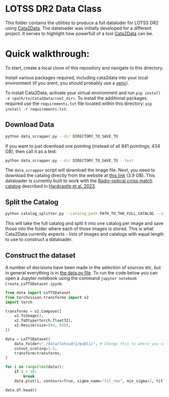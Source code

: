 # LOTSS DR2 Data Class

This folder contains the utilities to produce a full dataloder for LOTSS DR2 using [Cata2Data](https://github.com/mb010/Cata2Data).
The dataloader was initially developed for a different project. It serves to highlight how powerfull of a tool [Cata2Data](https://github.com/mb010/Cata2Data) can be.

# Quick walkthrough:
To start, create a local clone of this repository and navigate to this directory.

Install various packages required, including cata2data into your local environment (if you arent, you should probably use a [venv](https://docs.python.org/3/library/venv.html)).

To install Cata2Data, activate your virtual environment and run `pip install -e <path/to/Cata2Data/root_dir>`. To install the additional packages required use the `requirements.txt` file located within this directory: `pip install -r requirements.txt`.

## Download Data

```bash
python data_scrapper.py --dir DIRECTORY_TO_SAVE_TO
```

if you want to just download one pointing (instead of all 841 pointings; 434 GB), then call it as a test:

```bash
python data_scrapper.py --dir DIRECTORY_TO_SAVE_TO --test
```

The `data_scrapper` script will download the image file. Next, you need to download the catalog directly from the website at [this link](https://lofar-surveys.org/public/DR2/catalogues/combined-release-v1.1-LM_opt_mass.fits) (3.9 GB). This dataloader is currently built to work with the [Radio-optical cross match catalog](https://lofar-surveys.org/dr2_release.html#:~:text=Radio%2Doptical%20crossmatch%20catalogue) described in [Hardcastle et al. 2023](https://arxiv.org/abs/2309.00102).

## Split the Catalog

```bash
python catalog_splitter.py --catalog_path PATH_TO_THE_FULL_CATALOG --image_paths PATH_TO_DIRECTORY_OF_IMAGES
```

This will take the full catalog and split it into one catalog per image and save those into the folder where each of those images is stored. This is what Cata2Data currently expects - lists of images and catalogs with equal length to use to construct a dataloader.

## Construct the dataset
A number of decisions have been made in the selection of sources etc, but in general everything is in [the data.py file](data.py). To run the code below you can open a Jupyter notebook using the command `jupyter notebook Create_LoTTSDataset.ipynb`.

```python
from data import LoTTSDataset
from torchvision.transforms import v2
import torch

transforms = v2.Compose([
    v2.ToImage(),
    v2.ToDtype(torch.float32),
    v2.Resize(size=(64, 64)),
])

data = LoTTSDataset(
    data_folder="./data/lotssdr2/public", # Change this to where you saved your data
    cutout_scaling=1.5,
    transform=transforms,
)

for i in range(len(data)):
    if i > 10:
        break
    data.plot(i, contours=True, sigma_name="Isl_rms", min_sigma=2, title=data.df.iloc[i]["Source_Name"] + data.df.iloc[i]["S_Code"])

data.df.head()
```
